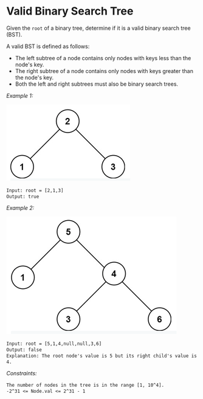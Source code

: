 # Valid Binary Search Tree

Given the `root` of a binary tree, determine if it is a valid binary search tree (BST).

A valid BST is defined as follows:

- The left subtree of a node contains only nodes with keys less than the node's key.
- The right subtree of a node contains only nodes with keys greater than the node's key.
- Both the left and right subtrees must also be binary search trees.

*Example 1:*

![Example 1](examples/example1.png)

    Input: root = [2,1,3]
    Output: true

*Example 2:*

![Example 2](examples/example2.png)

    Input: root = [5,1,4,null,null,3,6]
    Output: false
    Explanation: The root node's value is 5 but its right child's value is 4.

*Constraints:*

    The number of nodes in the tree is in the range [1, 10^4].
    -2^31 <= Node.val <= 2^31 - 1